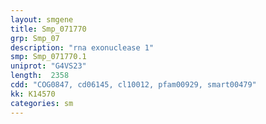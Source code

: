 ```yaml
---
layout: smgene
title: Smp_071770
grp: Smp_07
description: "rna exonuclease 1"
smp: Smp_071770.1
uniprot: "G4VS23"
length:  2358
cdd: "COG0847, cd06145, cl10012, pfam00929, smart00479"
kk: K14570
categories: sm
---
```

